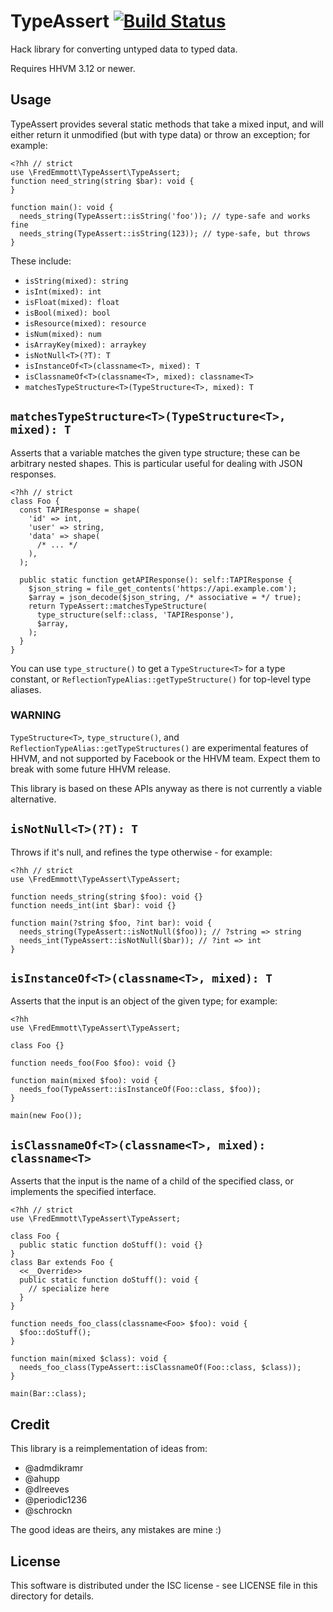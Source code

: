 TypeAssert [![Build Status](https://travis-ci.org/fredemmott/type-assert.svg?branch=master)](https://travis-ci.org/fredemmott/type-assert)
==========

Hack library for converting untyped data to typed data.

Requires HHVM 3.12 or newer.

Usage
-----

TypeAssert provides several static methods that take a mixed input, and will
either return it unmodified (but with type data) or throw an exception; for example:

```
<?hh // strict
use \FredEmmott\TypeAssert\TypeAssert;
function need_string(string $bar): void {
}

function main(): void {
  needs_string(TypeAssert::isString('foo')); // type-safe and works fine
  needs_string(TypeAssert::isString(123)); // type-safe, but throws
}
```

These include:
 - `isString(mixed): string`
 - `isInt(mixed): int`
 - `isFloat(mixed): float`
 - `isBool(mixed): bool`
 - `isResource(mixed): resource`
 - `isNum(mixed): num`
 - `isArrayKey(mixed): arraykey`
 - `isNotNull<T>(?T): T`
 - `isInstanceOf<T>(classname<T>, mixed): T`
 - `isClassnameOf<T>(classname<T>, mixed): classname<T>`
 - `matchesTypeStructure<T>(TypeStructure<T>, mixed): T`

`matchesTypeStructure<T>(TypeStructure<T>, mixed): T`
-----------------------------------------------------

Asserts that a variable matches the given type structure; these can be arbitrary
nested shapes. This is particular useful for dealing with JSON responses.

```Hack
<?hh // strict
class Foo {
  const TAPIResponse = shape(
    'id' => int,
    'user' => string,
    'data' => shape(
      /* ... */
    ),
  );

  public static function getAPIResponse(): self::TAPIResponse {
    $json_string = file_get_contents('https://api.example.com');
    $array = json_decode($json_string, /* associative = */ true);
    return TypeAssert::matchesTypeStructure(
      type_structure(self::class, 'TAPIResponse'),
      $array,
    );
  }
}
```

You can use `type_structure()` to get a `TypeStructure<T>` for a type constant,
or `ReflectionTypeAlias::getTypeStructure()` for top-level type aliases.

### WARNING

`TypeStructure<T>`, `type_structure()`, and `ReflectionTypeAlias::getTypeStructures()`
are experimental features of HHVM, and not supported by Facebook or the HHVM team.
Expect them to break with some future HHVM release.

This library is based on these APIs anyway as there is not currently a viable
alternative.

`isNotNull<T>(?T): T`
---------------------

Throws if it's null, and refines the type otherwise - for example:

```Hack
<?hh // strict
use \FredEmmott\TypeAssert\TypeAssert;

function needs_string(string $foo): void {}
function needs_int(int $bar): void {}

function main(?string $foo, ?int bar): void {
  needs_string(TypeAssert::isNotNull($foo)); // ?string => string
  needs_int(TypeAssert::isNotNull($bar)); // ?int => int
}
```

`isInstanceOf<T>(classname<T>, mixed): T`
-----------------------------------------

Asserts that the input is an object of the given type; for example:

```Hack
<?hh
use \FredEmmott\TypeAssert\TypeAssert;

class Foo {}

function needs_foo(Foo $foo): void {}

function main(mixed $foo): void {
  needs_foo(TypeAssert::isInstanceOf(Foo::class, $foo));
}

main(new Foo());
```

`isClassnameOf<T>(classname<T>, mixed): classname<T>`
------------------------------------------------------------

Asserts that the input is the name of a child of the specified class, or
implements the specified interface.

```Hack
<?hh // strict
use \FredEmmott\TypeAssert\TypeAssert;

class Foo {
  public static function doStuff(): void {}
}
class Bar extends Foo {
  <<__Override>>
  public static function doStuff(): void {
    // specialize here
  }
}

function needs_foo_class(classname<Foo> $foo): void {
  $foo::doStuff();
}

function main(mixed $class): void {
  needs_foo_class(TypeAssert::isClassnameOf(Foo::class, $class));
}

main(Bar::class);
```


Credit
------

This library is a reimplementation of ideas from:

 - @admdikramr
 - @ahupp
 - @dlreeves
 - @periodic1236
 - @schrockn

The good ideas are theirs, any mistakes are mine :)

License
-------

This software is distributed under the ISC license - see LICENSE file
in this directory for details.
